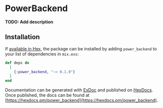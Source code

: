 # PowerBackend

**TODO: Add description**

## Installation

If [available in Hex](https://hex.pm/docs/publish), the package can be installed
by adding `power_backend` to your list of dependencies in `mix.exs`:

```elixir
def deps do
  [
    {:power_backend, "~> 0.1.0"}
  ]
end
```

Documentation can be generated with [ExDoc](https://github.com/elixir-lang/ex_doc)
and published on [HexDocs](https://hexdocs.pm). Once published, the docs can
be found at [https://hexdocs.pm/power_backend](https://hexdocs.pm/power_backend).

